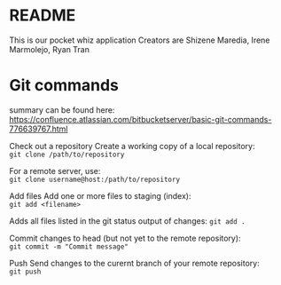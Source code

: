 # README
This is our pocket whiz application
Creators are Shizene Maredia, Irene Marmolejo, Ryan Tran

# Git commands
summary can be found here:
<https://confluence.atlassian.com/bitbucketserver/basic-git-commands-776639767.html>

Check out a repository	Create a working copy of a local repository:	
`git clone /path/to/repository`

For a remote server, use:	
`git clone username@host:/path/to/repository`

Add files	Add one or more files to staging (index):	
`git add <filename>`

Adds all files listed in the git status output of changes:
`git add .` 

Commit changes to head (but not yet to the remote repository):	
`git commit -m "Commit message"`

Push	Send changes to the curernt branch of your remote repository:	
`git push `
